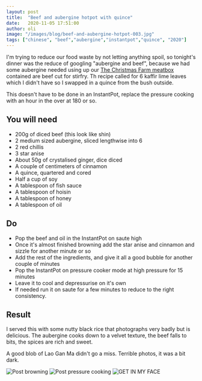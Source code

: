 ```yaml
---
layout: post
title:  "Beef and aubergine hotpot with quince"
date:   2020-11-05 17:51:00
author: oli
image: "/images/blog/beef-and-aubergine-hotpot-003.jpg"
tags: ["chinese", "beef","aubergine","instantpot","quince", "2020"]
---
```


I'm trying to reduce our food waste by not letting anything spoil, so tonight's dinner was the reduce of googling "aubergine and beef", because we had some aubergine needed using up our [The Christmas Farm meatbox](https://www.thechristmasfarm.co.uk/) contained are beef cut for stirfry.  Th recipe called for 6 kaffir lime leaves which I didn't have so I swapped in a quince from the bush outside.

This doesn't have to be done in an InstantPot, replace the pressure cooking with an hour in the over at 180 or so.


## You will need

* 200g of diced beef (this look like shin)
* 2 medium sized aubergine, sliced lengthwise into 6
* 2 red chillis
* 3 star anise
* About 50g of crystalised ginger, dice diced
* A couple of centimeters of cinnamon
* A quince, quartered and cored
* Half a cup of soy
* A tablespoon of fish sauce
* A tablespoon of hoisin
* A tablespoon of honey
* A tablespoon of oil


## Do

* Pop the beef and oil in the InstantPot on saute high
* Once it's almost finished browning add the star anise and cinnamon and sizzle for another minute or so
* Add the rest of the ingredients, and give it all a good bubble for another couple of minutes
* Pop the InstantPot on pressure cooker mode at high pressure for 15 minutes
* Leave it to cool and depressurise on it's own
* If needed run it on saute for a few minutes to reduce to the right consistency.


## Result

I served this with some nutty black rice that photographs very badly but is delicious.  The aubergine cooks down to a velvet texture, the beef falls to bits, the spices are rich and sweet.

A good blob of Lao Gan Ma didn't go a miss.  Terrible photos, it was a bit dark.


![Post browning](/images/blog/beef-and-aubergine-hotpot-001.jpg)
![Post pressure cooking](/images/blog/beef-and-aubergine-hotpot-002.jpg)
![GET IN MY FACE](/images/blog/beef-and-aubergine-hotpot-003.jpg)
